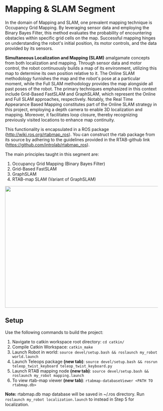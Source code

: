 # Mapping & SLAM Segment

In the domain of Mapping and SLAM, one prevalent mapping technique is Occupancy Grid Mapping. 
By leveraging sensor data and employing the Binary Bayes Filter, this method evaluates the 
probability of encountering obstacles within specific grid cells on the map. 
Successful mapping hinges on understanding the robot's initial position, its motor controls, 
and the data provided by its sensors.

**Simultaneous Localization and Mapping (SLAM)** amalgamate concepts from both localization and mapping. 
Through sensor data and motor control, the robot continuously builds a map of its environment, 
utilizing this map to determine its own position relative to it. The Online SLAM methodology furnishes 
the map and the robot's pose at a particular moment, while the Full SLAM methodology provides the map 
alongside all past poses of the robot. The primary techniques emphasized in this context include Grid-Based 
FastSLAM and GraphSLAM, which represent the Online and Full SLAM approaches, respectively. 
Notably, the Real Time Appearance Based Mapping constitutes part of the Online SLAM strategy in this project, 
employing a depth camera to enable 3D localization and mapping. Moreover, it facilitates loop closure, 
thereby recognizing previously visited locations to enhance map continuity.

This functionality is encapsulated in a ROS package (http://wiki.ros.org/rtabmap_ros). 
You can construct the rtab package from its source by adhering to the guidelines provided in the RTAB-github 
link (https://github.com/introlab/rtabmap_ros).

The main principles taught in this segment are: 
1) Occupancy Grid Mapping (Binary Bayes Filter)
2) Grid-Based FastSLAM
3) GraphSLAM
4) RTAB-map SLAM (Variant of GraphSLAM)

<img src="../../../media/RTAB_map_SLAM_simulation.gif" width="900" height="400" />

## Setup 
Use the following commands to build the project: 

1. Navigate to catkin workspace root directory: `cd catkin/`
2. Compile Catkin Workspace: `catkin_make`
3. Launch Robot in world: `source devel/setup.bash && roslaunch my_robot world.launch`
4. Launch Teleops package **(new tab)**: `source devel/setup.bash && rosrun teleop_twist_keyboard teleop_twist_keyboard.py`
5. Launch RTAB mapping node **(new tab)**: `source devel/setup.bash && roslaunch my_robot mapping.launch`
6. To view rtab-map viewer **(new tab)**: `rtabmap-databaseViewer <PATH TO rtabmap.db>`<br/>

**Note:** rtabmap.db map database will be saved in ~/.ros directory. Run `roslaunch my_robot localization.launch` to instead in Step 5 for localization.
